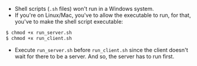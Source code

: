 - Shell scripts (`.sh` files) won't run in a Windows system.
- If you're on Linux/Mac, you've to allow the executable to run, for that, you've to make the shell script executable:
```bash
$ chmod +x run_server.sh
$ chmod +x run_client.sh
```
- Execute `run_server.sh` before `run_client.sh` since the client doesn't wait for there to be a server. And so, the server has to run first.
